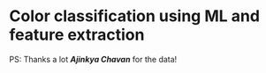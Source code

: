 # Color classification using ML and feature extraction


PS: Thanks a lot _**Ajinkya Chavan**_ for the data!